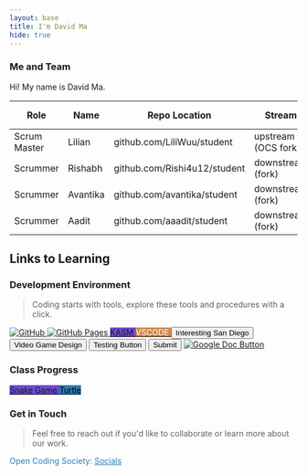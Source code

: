 ```yaml
---
layout: base
title: I'm David Ma
hide: true
---
```


### Me and Team

Hi! My name is David Ma.

| Role         | Name     | Repo Location                       | Stream                | Repo Name |
|--------------|----------|-------------------------------------|-----------------------|-----------|
| Scrum Master | Lilian     | github.com/LiliWuu/student           | upstream (OCS fork)   | student   |
| Scrummer     | Rishabh    | github.com/Rishi4u12/student            | downstream (fork)     | student   |
| Scrummer     | Avantika | github.com/avantika/student         | downstream (fork)     | student   |
| Scrummer     | Aadit    | github.com/aaadit/student           | downstream (fork)     | student   |


## Links to Learning

### Development Environment

> Coding starts with tools, explore these tools and procedures with a click.

<a href="https://github.com/Open-Coding-Society/student">
    <img src="https://img.shields.io/badge/GitHub-181717?logo=github&logoColor=white" alt="GitHub">
</a>
<a href="https://open-coding-society.github.io/student">
    <img src="https://img.shields.io/badge/GitHub%20Pages-327FC7?logo=github&logoColor=white" alt="GitHub Pages">
</a>
<a href="https://kasm.opencodingsociety.com/" class="button small" style="background-color: #6b4bd3ff">
    KASM
</a>
<a href="https://vscode.dev/" class="button small" style="background-color: #d38a4bff">
    <span style="color: #FFFFFF">VSCODE</span>
</a>
<button>Interesting San Diego</button>
<input type="button" value="Video Game Design">
<button class="[big] [Blue style] [Blue]">
    Testing Button
</button>
<button class="Large Blue shiny button">Submit</button>
<a href="https://docs.google.com/document/d/1aV7q2XLWMoSfFxrlIePGDWLTG4Zu4av9Y2jBH9-ywOU/edit?tab=t.0">
    <img src="https://img.shields.io/badge/GitHub-181717?logo=github&logoColor=white" alt="Google Doc Button">
</a>
<br>

### Class Progress

<a href="{{site.baseurl}}/snake" class="button small" style="background-color: #6b4bd3ff">
    Snake Game
</a>
<a href="{{site.baseurl}}/turtle" class="button small" style="background-color: #2A7DB1">
    <span style="color: #000000">Turtle</span>
</a>
</a>
<br>

<!-- Contact Section -->
### Get in Touch

> Feel free to reach out if you'd like to collaborate or learn more about our work.

<p style="color: #2A7DB1;">Open Coding Society: <a href="https://opencodingsociety.com" style="color: #2A7DB1; text-decoration: underline;">Socials</a></p>
